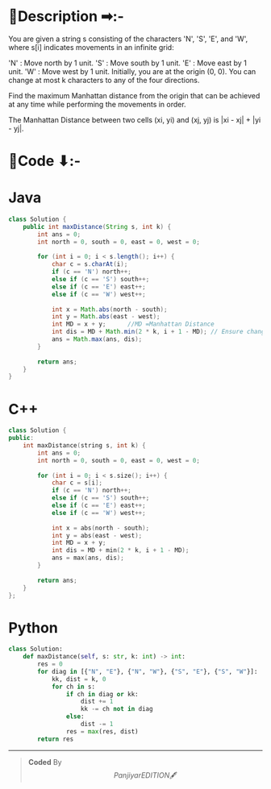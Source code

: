 # 📍Description ➡:-
<!-- Describe your first thoughts on how to solve this problem. -->
You are given a string s consisting of the characters 'N', 'S', 'E', and 'W', where s[i] indicates movements in an infinite grid:

'N' : Move north by 1 unit.
'S' : Move south by 1 unit.
'E' : Move east by 1 unit.
'W' : Move west by 1 unit.
Initially, you are at the origin (0, 0). You can change at most k characters to any of the four directions.

Find the maximum Manhattan distance from the origin that can be achieved at any time while performing the movements in order.

The Manhattan Distance between two cells (xi, yi) and (xj, yj) is |xi - xj| + |yi - yj|.
 


# 📝Code ⬇:-


# Java
```java []
class Solution {
    public int maxDistance(String s, int k) {
        int ans = 0;
        int north = 0, south = 0, east = 0, west = 0;
        
        for (int i = 0; i < s.length(); i++) {
            char c = s.charAt(i);
            if (c == 'N') north++;
            else if (c == 'S') south++;
            else if (c == 'E') east++;
            else if (c == 'W') west++;
            
            int x = Math.abs(north - south);
            int y = Math.abs(east - west);
            int MD = x + y;      //MD =Manhattan Distance
            int dis = MD + Math.min(2 * k, i + 1 - MD); // Ensure changes are at most k
            ans = Math.max(ans, dis);
        }
        
        return ans;
    }
}

```

# C++
``` cpp []
class Solution {
public:
    int maxDistance(string s, int k) {
        int ans = 0;
        int north = 0, south = 0, east = 0, west = 0;
        
        for (int i = 0; i < s.size(); i++) {
            char c = s[i];
            if (c == 'N') north++;
            else if (c == 'S') south++;
            else if (c == 'E') east++;
            else if (c == 'W') west++;
            
            int x = abs(north - south);
            int y = abs(east - west);
            int MD = x + y;
            int dis = MD + min(2 * k, i + 1 - MD);
            ans = max(ans, dis);
        }
        
        return ans;
    }
};
```

# Python
``` python []
class Solution:
    def maxDistance(self, s: str, k: int) -> int:
        res = 0
        for diag in [{"N", "E"}, {"N", "W"}, {"S", "E"}, {"S", "W"}]:
            kk, dist = k, 0
            for ch in s:
                if ch in diag or kk:
                    dist += 1
                    kk -= ch not in diag
                else:
                    dist -= 1
                res = max(res, dist)
        return res  
```

---

>    **Coded** By $$Panjiyar EDITION 🖋  $$

               
